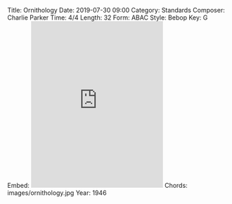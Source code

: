 Title: Ornithology
Date: 2019-07-30 09:00
Category: Standards
Composer: Charlie Parker
Time: 4/4
Length: 32
Form: ABAC
Style: Bebop
Key: G
Embed: <iframe src="https://open.spotify.com/embed/user/thatdavidmiller/playlist/4iZZycx6cNwpxqvivDRLLA" width="300" height="380" frameborder="0" allowtransparency="true" allow="encrypted-media"></iframe>
Chords: images/ornithology.jpg
Year: 1946
